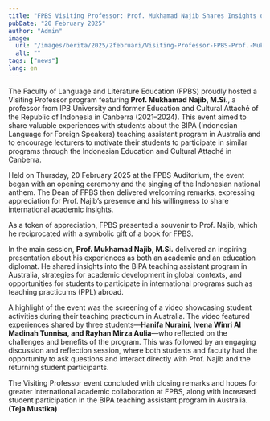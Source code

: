 ```yaml
---
title: "FPBS Visiting Professor: Prof. Mukhamad Najib Shares Insights on the BIPA Teaching Assistant Program in Australia"
pubDate: "20 February 2025"
author: "Admin"
image:
  url: "/images/berita/2025/2februari/Visiting-Professor-FPBS-Prof.-Mukhamad-Najib-Berbagi-Wawasan-tentang-Program-Guru-Bantu-BIPA-di-Australia (1).webp"
  alt: ""
tags: ["news"]
lang: en
---
```


The Faculty of Language and Literature Education (FPBS) proudly hosted a Visiting Professor program featuring **Prof. Mukhamad Najib, M.Si.**, a professor from IPB University and former Education and Cultural Attaché of the Republic of Indonesia in Canberra (2021–2024). This event aimed to share valuable experiences with students about the BIPA (Indonesian Language for Foreign Speakers) teaching assistant program in Australia and to encourage lecturers to motivate their students to participate in similar programs through the Indonesian Education and Cultural Attaché in Canberra.

Held on Thursday, 20 February 2025 at the FPBS Auditorium, the event began with an opening ceremony and the singing of the Indonesian national anthem. The Dean of FPBS then delivered welcoming remarks, expressing appreciation for Prof. Najib’s presence and his willingness to share international academic insights.

As a token of appreciation, FPBS presented a souvenir to Prof. Najib, which he reciprocated with a symbolic gift of a book for FPBS.

In the main session, **Prof. Mukhamad Najib, M.Si.** delivered an inspiring presentation about his experiences as both an academic and an education diplomat. He shared insights into the BIPA teaching assistant program in Australia, strategies for academic development in global contexts, and opportunities for students to participate in international programs such as teaching practicums (PPL) abroad.

A highlight of the event was the screening of a video showcasing student activities during their teaching practicum in Australia. The video featured experiences shared by three students—**Hanifa Nuraini, Ivena Winri Al Madinah Tunnisa, and Rayhan Mirza Aulia**—who reflected on the challenges and benefits of the program. This was followed by an engaging discussion and reflection session, where both students and faculty had the opportunity to ask questions and interact directly with Prof. Najib and the returning student participants.

The Visiting Professor event concluded with closing remarks and hopes for greater international academic collaboration at FPBS, along with increased student participation in the BIPA teaching assistant program in Australia. **(Teja Mustika)**
